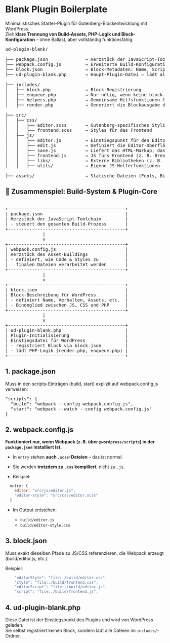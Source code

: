 # Blank Plugin Boilerplate

Minimalistisches Starter-Plugin für Gutenberg-Blockentwicklung mit WordPress.  
Ziel: **klare Trennung von Build-Assets, PHP-Logik und Block-Konfiguration** – ohne Ballast, aber vollständig funktionsfähig.

<pre>
ud-plugin-blank/

├── package.json              → Herzstück der JavaScript-Toolchain, steuert den gesamten Build-Prozess
├── webpack.config.js         → Erweiterte Build-Konfiguration. <strong>`package.json` muss auf diese Entrypunkte verweisen</strong>.
├── block.json                → Block-Metadaten: Name, Scripts, Styles, Attribute
├── ud-plugin-blank.php       → Haupt-Plugin-Datei – lädt alle includes/*

├── includes/                 
│   ├── block.php             → Block-Registrierung
│   ├── enqueue.php           → Nur nötig, wenn keine block.json vorhanden ist – oder für zusätzliches JS (z. B. Isotope).
│   ├── helpers.php           → Gemeinsame Hilfsfunktionen für Block-Logik, z. B. Kontextprüfung oder Teaser-Erkennung
│   ├── render.php            → Generiert die Blockausgabe dynamisch mit PHP – z. B. durch Abfragen mit WP_Query

├── src/
│   ├── css/
│   │   ├── editor.scss       → Gutenberg-spezifisches Styling
│   │   ├── frontend.scss     → Styles für das Frontend
│   ├── js/
│   │   ├── editor.js         → Einstiegspunkt für den Editor; lädt Block-Konfiguration und Logik
│   │   ├── edit.js           → Definiert die Editor-Oberfläche inkl. Inspector Controls
│   │   ├── save.js           → Liefert das HTML-Markup, das im Beitrag gespeichert wird
│   │   ├── frontend.js       → JS fürs Frontend (z. B. Breakpoints, DOM)
│   │   ├── libs/             → Externe Bibliotheken (z. B. Isotope – ungebundelt)
│   │   ├── utils/            → Eigene JS-Helferfunktionen

├── assets/                   → Statische Dateien (Fonts, Bilder, Icons – nicht gebundelt)
</pre>

## 🧱 Zusammenspiel: Build-System & Plugin-Core
<pre> 
+--------------------------------------------+
| package.json                               |
| Herzstück der JavaScript-Toolchain         |
| - steuert den gesamten Build-Prozess       |
+--------------------------------------------+
              |
              v
+--------------------------------------------+
| webpack.config.js                          |
| Herzstück des Asset-Buildings              |
| - definiert, wie Code & Styles zu          |
|   finalen Dateien verarbeitet werden       |
+--------------------------------------------+
              |
              v
+--------------------------------------------+
| block.json                                 |
| Block-Beschreibung für WordPress           |
| - definiert Name, Verhalten, Assets, etc.  |
| - Bindeglied zwischen JS, CSS und PHP      |
+--------------------------------------------+
              |
              v
+--------------------------------------------+
| ud-plugin-blank.php                        |
| Plugin-Initialisierung                     |
| Einstiegsdatei für WordPress               |
| - registriert Block via block.json         |
| - lädt PHP-Logik (render.php, enqueue.php) |
+--------------------------------------------+
</pre>

## 1. package.json
Muss in den scripts-Einträgen (build, start) explizit auf webpack.config.js verweisen:
<pre>
"scripts": {
  "build": "webpack --config webpack.config.js",
  "start": "webpack --watch --config webpack.config.js"
}
</pre>

## 2. webpack.config.js
<strong>Funktioniert nur, wenn Webpack (z. B. über `@wordpress/scripts`) in der `package.json` installiert ist.</strong>

* In `entry` stehen **auch `.scss`-Dateien** – das ist normal.
* Sie werden **trotzdem zu `.css` kompiliert**, nicht zu `.js`.

* Beispiel:
```js
  entry: {
    editor: "src/js/editor.js",
    "editor-style": "src/css/editor.scss"
  }
```

* Im Output entstehen:

  * `build/editor.js`
  * `build/editor-style.css`


## 3. block.json
Muss exakt dieselben Pfade zu JS/CSS referenzieren, die Webpack erzeugt (build/editor.js, etc.).

Beispiel:
```js
    "editorStyle": "file:./build/editor.css",
    "style": "file:./build/frontend.css",
    "editorScript": "file:./build/editor.js",
    "script": "file:./build/frontend.js",
```

## 4. ud-plugin-blank.php
Diese Datei ist der Einstiegspunkt des Plugins und wird von WordPress geladen.  
Sie selbst registriert keinen Block, sondern lädt alle Dateien im `includes/`-Ordner.
